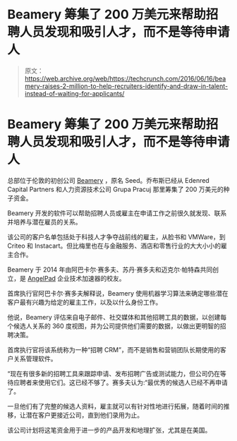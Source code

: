 # Beamery 筹集了 200 万美元来帮助招聘人员发现和吸引人才，而不是等待申请人 

> 原文：<https://web.archive.org/web/https://techcrunch.com/2016/06/16/beamery-raises-2-million-to-help-recruiters-identify-and-draw-in-talent-instead-of-waiting-for-applicants/>

# Beamery 筹集了 200 万美元来帮助招聘人员发现和吸引人才，而不是等待申请人

总部位于伦敦的初创公司 [Beamery](https://web.archive.org/web/20230120225654/https://beamery.com/) ，原名 Seed。乔布斯已经从 Edenred Capital Partners 和人力资源技术公司 Grupa Pracuj 那里筹集了 200 万美元的种子资金。

Beamery 开发的软件可以帮助招聘人员或雇主在申请工作之前很久就发现、联系并培养与潜在雇员的关系。

该公司的客户名单包括处于科技人才争夺战前线的雇主，从脸书和 VMWare，到 Criteo 和 Instacart。但比梅里也在与金融服务、酒店和零售行业的大大小小的雇主合作。

Beamery 于 2014 年由阿巴卡尔·赛多夫、苏丹·赛多夫和迈克尔·帕特森共同创立，是 [AngelPad](https://web.archive.org/web/20230120225654/http://angelpad.org/) 企业技术加速器的校友。

首席执行官阿巴卡尔·赛多夫解释说，Beamery 使用机器学习算法来确定哪些潜在客户最有兴趣为给定的雇主工作，以及以什么身份工作。

他说，Beamery 评估来自电子邮件、社交媒体和其他招聘工具的数据，以创建每个候选人关系的 360 度视图，并为公司提供他们需要的数据，以做出更明智的招聘决策。

首席执行官将该系统称为一种“招聘 CRM”，而不是销售和营销团队长期使用的客户关系管理软件。

“现在有很多新的招聘工具来跟踪申请、发布招聘广告或测试能力，但公司仍在等待应聘者来使用它们。这已经不够了。赛多夫认为:“最优秀的候选人已经不再申请了。

一旦他们有了完整的候选人资料，雇主就可以有针对性地进行拓展，随着时间的推移，让潜在客户更接近公司，直到他们录用为止。

该公司计划将这笔资金用于进一步的产品开发和地理扩张，尤其是在美国。